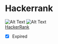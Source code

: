 # Hackerrank
![Alt Text](https://img.shields.io/badge/Python-3.7.4-red)
![Alt Text](https://img.shields.io/badge/Java-12.0.2-blue)<br/>
[HackerRank](https://www.hackerrank.com/contests/gcfl3/challenges) <br/> 
- [x] Expired
